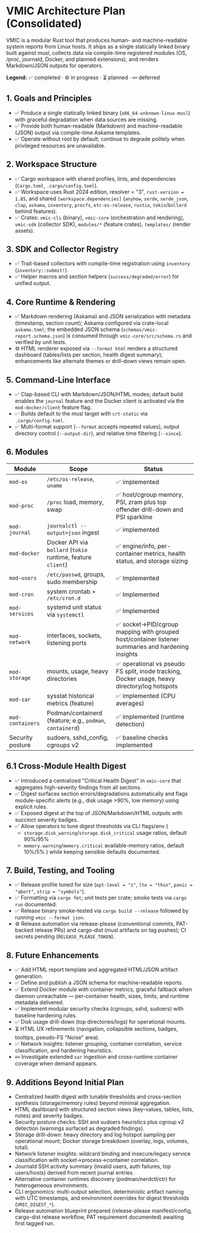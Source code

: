 # VMIC Architecture Plan (Consolidated)

VMIC is a modular Rust tool that produces human- and machine-readable system reports from Linux hosts. It ships as a single statically linked binary built against musl, collects data via compile-time registered modules (OS, /proc, journald, Docker, and planned extensions), and renders Markdown/JSON outputs for operators.

**Legend:** ✅ completed · ⚙️ in progress · ⏳ planned · 💤 deferred

## 1. Goals and Principles
- ✅ Produce a single statically linked binary (`x86_64-unknown-linux-musl`) with graceful degradation when data sources are missing.
- ✅ Provide both human-readable (Markdown) and machine-readable (JSON) output via compile-time Askama templates.
- ✅ Operate without root by default; continue to degrade politely when privileged resources are unavailable.

## 2. Workspace Structure
- ✅ Cargo workspace with shared profiles, lints, and dependencies (`Cargo.toml`, `.cargo/config.toml`).
- ✅ Workspace uses Rust 2024 edition, resolver = "3", `rust-version = 1.85`, and shared `[workspace.dependencies]` (`anyhow`, `serde`, `serde_json`, `clap`, `askama`, `inventory`, `procfs`, `etc-os-release`, `rustix`, `tokio`/`bollard` behind features).
- ✅ Crates: `vmic-cli` (binary), `vmic-core` (orchestration and rendering), `vmic-sdk` (collector SDK), `modules/*` (feature crates), `templates/` (render assets).

## 3. SDK and Collector Registry
- ✅ Trait-based collectors with compile-time registration using `inventory` (`inventory::submit!`).
- ✅ Helper macros and section helpers (`success/degraded/error`) for unified output.

## 4. Core Runtime & Rendering
- ✅ Markdown rendering (Askama) and JSON serialization with metadata (timestamp, section count); Askama configured via crate-local `askama.toml`; the embedded JSON schema (`schemas/vmic-report.schema.json`) is consumed through `vmic-core/src/schema.rs` and verified by unit tests.
- ⚙️ HTML renderer exposed via `--format html` renders a structured dashboard (tables/lists per section, health digest summary); enhancements like alternate themes or drill-down views remain open.

## 5. Command-Line Interface
- ✅ Clap-based CLI with Markdown/JSON/HTML modes; default build enables the `journal` feature and the Docker client is activated via the `mod-docker/client` feature flag.
- ✅ Builds default to the musl target with `crt-static` via `.cargo/config.toml`.
- ✅ Multi-format support (`--format` accepts repeated values), output directory control (`--output-dir`), and relative time filtering (`--since`).

## 6. Modules
| Module | Scope | Status |
| --- | --- | --- |
| `mod-os` | `/etc/os-release`, `uname` | ✅ implemented |
| `mod-proc` | `/proc` load, memory, swap | ✅ host/cgroup memory, PSI, zram plus top offender drill-down and PSI sparkline |
| `mod-journal` | `journalctl --output=json` ingest | ✅ implemented |
| `mod-docker` | Docker API via `bollard` (`tokio` runtime, feature `client`) | ✅ engine/info, per-container metrics, health status, and storage sizing |
| `mod-users` | `/etc/passwd`, groups, sudo membership | ✅ Implemented |
| `mod-cron` | system crontab + `/etc/cron.d` | ✅ Implemented |
| `mod-services` | systemd unit status via `systemctl` | ✅ Implemented |
| `mod-network` | interfaces, sockets, listening ports | ✅ socket→PID/cgroup mapping with grouped host/container listener summaries and hardening insights |
| `mod-storage` | mounts, usage, heavy directories | ✅ operational vs pseudo FS split, inode tracking, Docker usage, heavy directory/log hotspots |
| `mod-sar` | sysstat historical metrics (feature) | ✅ implemented (CPU averages) |
| `mod-containers` | Podman/containerd (feature; e.g., `podman`, `containerd`) | ✅ implemented (runtime detection) |
| Security posture | sudoers, sshd_config, cgroups v2 | ✅ baseline checks implemented |

## 6.1 Cross-Module Health Digest
- ✅ Introduced a centralized "Critical Health Digest" in `vmic-core` that aggregates high-severity findings from all sections.
- ✅ Digest surfaces section errors/degradations automatically and flags module-specific alerts (e.g., disk usage >90%, low memory) using explicit rules.
- ✅ Exposed digest at the top of JSON/Markdown/HTML outputs with succinct severity badges.
- ✅ Allow operators to tune digest thresholds via CLI flags/env (
  - `storage.disk_warning`/`storage.disk_critical` usage ratios, default 90%/95%
  - `memory.warning`/`memory.critical` available-memory ratios, default 10%/5%
  ) while keeping sensible defaults documented.

## 7. Build, Testing, and Tooling
- ✅ Release profile tuned for size (`opt-level = "z"`, `lto = "thin"`, `panic = "abort"`, `strip = "symbols"`).
- ✅ Formatting via `cargo fmt`; unit tests per crate; smoke tests via `cargo run` documented.
- ✅ Release binary smoke-tested via `cargo build --release` followed by running `vmic --format json`.
- ⚙️ Release automation via release-please (conventional commits, PAT-backed release PRs) and cargo-dist (musl artifacts on tag pushes); CI secrets pending (`RELEASE_PLEASE_TOKEN`).

## 8. Future Enhancements
- ✅ Add HTML report template and aggregated HTML/JSON artifact generation.
- ✅ Define and publish a JSON schema for machine-readable reports.
- ✅ Extend Docker module with container metrics, graceful fallback when daemon unreachable — per-container health, sizes, limits, and runtime metadata delivered.
- ✅ Implement modular security checks (cgroups, sshd, sudoers) with baseline hardening rules.
- ✅ Disk usage drill-down (top directories/logs) for operational mounts.
- ⏳ HTML UX refinements (navigation, collapsible sections, badges, tooltips, pseudo-FS "Noise" area).
- ✅ Network insights: listener grouping, container correlation, service classification, and hardening heuristics.
- 💤 Investigate extended `sar` ingestion and cross-runtime container coverage when demand appears.

## 9. Additions Beyond Initial Plan
- Centralized health digest with tunable thresholds and cross-section synthesis (storage/memory rules) beyond minimal aggregation.
- HTML dashboard with structured section views (key-values, tables, lists, notes) and severity badges.
- Security posture checks: SSH and sudoers heuristics plus cgroup v2 detection (warnings surfaced as degraded findings).
- Storage drill-down: heavy directory and log hotspot sampling per operational mount; Docker storage breakdown (overlay, logs, volumes, total).
- Network listener insights: wildcard binding and insecure/legacy service classification with socket→process→container correlation.
- Journald SSH activity summary (invalid users, auth failures, top users/hosts) derived from recent journal entries.
- Alternative container runtimes discovery (podman/nerdctl/ctr) for heterogeneous environments.
- CLI ergonomics: multi-output selection, deterministic artifact naming with UTC timestamps, and environment overrides for digest thresholds (`VMIC_DIGEST_*`).
- Release automation blueprint prepared (release-please manifest/config, cargo-dist release workflow, PAT requirement documented) awaiting first tagged run.
